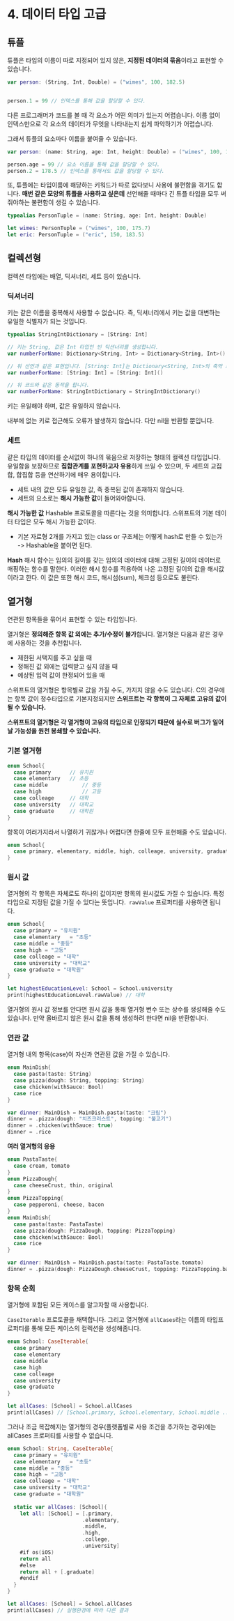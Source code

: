 # 4. 데이터 타입 고급

## 튜플

튜플은 타입의 이름이 따로 지정되어 있지 않은, **지정된 데이터의 묶음**이라고 표현할 수 있습니다.

```swift
var person: (String, Int, Double) = ("wimes", 100, 182.5)


person.1 = 99 // 인덱스를 통해 값을 할당할 수 있다.
```



다른 프로그래머가 코드를 볼 때 각 요소가 어떤 의미가 있는지 어렵습니다.
이름 없이 인덱스만으로 각 요소의 데이터가 무엇을 나타내는지 쉽게 파악하기가 어렵습니다.

그래서 튜플의 요소마다 이름을 붙여줄 수 있습니다.

```swift
var person: (name: String, age: Int, height: Double) = ("wimes", 100, 182.5)

person.age = 99 // 요소 이름을 통해 값을 할당할 수 있다.
person.2 = 178.5 // 인덱스를 통해서도 값을 할당할 수 있다.
```

또, 튜플에는 타입이름에 해당하는 키워드가 따로 없다보니 사용에 불편함을 겪기도 합니다. **매번 같은 모양의 튜플을 사용하고 싶은데** 선언해줄 때마다 긴 튜플 타입을 모두 써줘야하는 불편함이 생길 수 있습니다.

```swift
typealias PersonTuple = (name: String, age: Int, height: Double)

let wimes: PersonTuple = ("wimes", 100, 175.7)
let eric: PersonTuple = ("eric", 150, 183.5)
```

## 컬렉션형

컬렉션 타입에는 배열, 딕셔너리, 세트 등이 있습니다.

### 딕셔너리

키는 같은 이름을 중복해서 사용할 수 없습니다.
즉, 딕셔너리에서 키는 값을 대변하는 유일한 식별자가 되는 것입니다.

```swift
typealias StringIntDictionary = [String: Int]

// 키는 String, 값은 Int 타입인 빈 딕션너리를 생성합니다.
var numberForName: Dictionary<String, Int> = Dictionary<String, Int>()

// 위 선언과 같은 표현입니다. [String: Int]는 Dictionary<String, Int>의 축약 표현입니다.
var numberForName: [String: Int] = [String: Int]()

// 위 코드와 같은 동작을 합니다.
var numberForName: StringIntDictionary = StringIntDictionary() 
```

키는 유일해야 하며, 값은 유일하지 않습니다.

내부에 없는 키로 접근해도 오류가 발생하지 않습니다. 다만 nil을 반환할 뿐입니다.

### 세트

같은 타입의 데이터를 순서없이 하나의 묶음으로 저장하는 형태의 컬렉션 타입입니다.
유일함을 보장하므로 **집합관계를 포현하고자 유용**하게 쓰일 수 있으며, 두 세트의 교집합, 합집합 등을 연산하기에 매우 용이합니다.

- 세트 내의 값은 모듀 유일한 값, 즉 중복된 값이 존재하지 않습니다.
- 세트의 요소로는 **해시 가능한 값**이 들어와야합니다.

**해시 가능한 값**
Hashable 프로토콜을 따른다는 것을 의미합니다. 스위프트의 기본 데이터 타입은 모두 해시 가능한 값이다.

* 기본 자료형 2개를 가지고 있는 class or 구조체는 어떻게 hash로 만들 수 있는가
  -> Hashable을 붙이면 된다.

**Hash**
해시 함수는 임의의 길이를 갖는 임의의 데이터에 대해 고정된 길이의 데이터로 매핑하는 함수를 말한다. 
이러한 해시 함수를 적용하여 나온 고정된 길이의 값을 해시값이라고 한다. 이 값은 또한 해시 코드, 해시섬(sum), 체크섬 등으로도 불린다.

## 열거형

연관된 항목들을 묶어서 표현할 수 있는 타입입니다.

열거형은 **정의해준 항목 값 외에는 추가/수정이 불가**합니다.
열거형은 다음과 같은 경우에 사용하는 것을 추천합니다.

* 제한된 서택지를 주고 싶을 때
* 정해진 값 외에는 입력받고 싶지 않을 때
* 예상된 입력 값이 한정되어 있을 때

스위프트의 열거형은 항목별로 값을 가질 수도, 가지지 않을 수도 있습니다. C의 경우에는 항목 값이 정수타입으로 기본지정되지만 **스위프트는 각 항목이 그 자체로 고유의 값이 될 수 있습니다.**

**스위프트의 열거형은 각 열거형이 고유의 타입으로 인정되기 때문에 실수로 버그가 일어날 가능성을 원천 봉쇄할 수 있습니다.**

### 기본 열거형

```swift
enum School{
  case primary		// 유치원
  case elementary	// 초등
  case middle			// 중등
  case high				// 고등
  case colleage		// 대학
  case university	// 대학교
  case graduate		// 대학원
}
```

항목이 여러가지라서 나열하기 귀찮거나 어렵다면 한줄에 모두 표현해줄 수도 있습니다.

```swift
enum School{
  case primary, elementary, middle, high, colleage, university, graduate	
}
```

### 원시 값

열거형의 각 항목은 자체로도 하나의 값이지만 항목의 원시값도 가질 수 있습니다. 특정타입으로 지정된 값을 가질 수 있다는 뜻입니다.` rawValue` 프로퍼티를 사용하면 됩니다.

```swift
enum School{
  case primary = "유치원"
  case elementary	= "초등"
  case middle = "중등"
  case high	= "고등"
  case colleage = "대학"
  case university = "대학교"
  case graduate = "대학원"
}

let highestEducationLevel: School = School.university
print(highestEducationLevel.rawValue) // 대학
```

열거형의 원시 값 정보를 안다면 원시 값을 통해 열거형 변수 또는 상수를 생성해줄 수도 있습니다. 만약 올바르지 않은 원시 값을 통해 생성하려 한다면 nil을 반환합니다.

### 연관 값

열거형 내의 항목(case)이 자신과 연관된 값을 가질 수 있습니다.

```swift
enum MainDish{
  case pasta(taste: String)
  case pizza(dough: String, topping: String)
  case chicken(withSauce: Bool)
  case rice
}

var dinner: MainDish = MainDish.pasta(taste: "크림")
dinner = .pizza(dough: "치즈크러스트", topping: "불고기")
dinner = .chicken(withSauce: true)
dinner = .rice
```

**여러 열겨형의 응용**

```swift
enum PastaTaste{
  case cream, tomato
}
enum PizzaDough{
  case cheeseCrust, thin, original
}
enum PizzaTopping{
  case pepperoni, cheese, bacon
}
enum MainDish{
  case pasta(taste: PastaTaste)
  case pizza(dough: PizzaDough, topping: PizzaTopping)
  case chicken(withSauce: Bool)
  case rice
}

var dinner: MainDish = MainDish.pasta(taste: PastaTaste.tomato)
dinner = .pizza(dough: PizzaDough.cheeseCrust, topping: PizzaTopping.bacon)
```

### 항목 순회

열거형에 포함된 모든 케이스를 알고자할 때 사용합니다.

`CaseIterable` 프로토콜을 채택합니다.
그리고 열거형에 `allCases`라는 이름의 타입프로퍼티를 통해 모든 케이스의 컬렉션을 생성해줍니다.

```swift
enum School: CaseIterable{
  case primary
  case elementary
  case middle
  case high
  case colleage
  case university
  case graduate
}

let allCases: [School] = School.allCases
print(allCases) // [School.primary, School.elementary, School.middle ... ]
```

그러나 조금 복잡해지는 열거형의 경우(플랫폼별로 사용 조건을 추가하는 경우)에는 allCases 프로퍼티를 사용할 수 없습니다.

```swift
enum School: String, CaseIterable{
  case primary = "유치원"
  case elementary	= "초등"
  case middle = "중등"
  case high	= "고등"
  case colleage = "대학"
  case university = "대학교"
  case graduate = "대학원"
  
  static var allCases: [School]{
    let all: [School] = [.primary,
                        .elementary,
                        .middle,
                        .high,
                        .college,
                        .university]
    #if os(iOS)
    return all
    #else
    return all + [.graduate]
    #endif
  }
}

let allCases: [School] = School.allCases
print(allCases) // 실행환경에 따라 다른 결과
```

